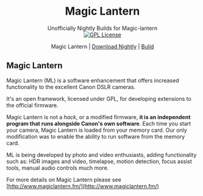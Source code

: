 <link href="https://cdn.jsdelivr.net/gh/jasonm23/markdown-css-themes@gh-pages/swiss.css" rel="stylesheet"></link>
<div align="center">

# Magic Lantern
Unofficially Nightly Builds for Magic-lantern   
[![GPL License](https://img.shields.io/badge/license-GPL-brightgreen.svg)](https://github.com/wanghurui/magic-lantern/blob/master/COPYING)

 Magic Lantern | [Download Nightly](https://github.com/wanghurui/magic-lantern/blob/master/Download.md) | [Bulid](https://github.com/wanghurui/magic-lantern/blob/master/Build.md)
</div>

## Magic Lantern ##

Magic Lantern (ML) is a software enhancement that offers increased
functionality to the excellent Canon DSLR cameras.
  
It's an open framework, licensed under GPL, for developing extensions to the
official firmware.

Magic Lantern is not a *hack*, or a modified firmware, **it is an
independent program that runs alongside Canon's own software**. 
Each time you start your camera, Magic Lantern is loaded from your memory
card. Our only modification was to enable the ability to run software
from the memory card.

ML is being developed by photo and video enthusiasts, adding
functionality such as: HDR images and video, timelapse, motion
detection, focus assist tools, manual audio controls much more.

For more details on Magic Lantern please see [http://www.magiclantern.fm/](http://www.magiclantern.fm/)
